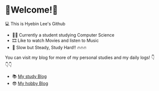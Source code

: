 # 🦥Welcome!🦚


💻 This is Hyebin Lee's Github

* 🧑‍🚀 Currently a student studying Computer Science
* 🎞️ Like to watch Movies and listen to Music
* 🦤 Slow but Steady, Study Hard!! 🔥🔥🔥

You can visit my blog for more of my personal studies and my daily logs!
👇👇👇

* 📚 [My study Blog](https://splopsky.tistory.com/)
* 😎 [My hobby Blog](https://blog.naver.com/hebin810)